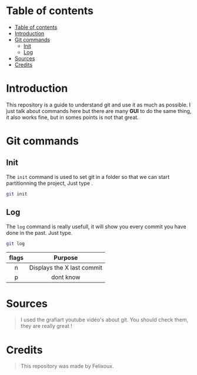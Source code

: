 # Table of contents 

- [Table of contents](#table-of-contents)
- [Introduction](#introduction)
- [Git commands](#git-commands)
  - [Init](#init)
  - [Log](#log)
- [Sources](#sources)
- [Credits](#credits)

# Introduction 
This repository is a guide to understand git and use it as much as possible. I just talk about commands here but there are many **GUI** to do the same thing, it also works fine, but in somes points is not that great. 

# Git commands
## Init 
The `init` command is used to set git in a folder so that we can start partitionning the project, Just type .
~~~sh
git init
~~~
## Log 
The `log` command is really usefull, it will show you every commit you have done in the past. Just type.
~~~sh
git log
~~~
| flags   |Purpose     |
|:-------:|:----------:|
| n       |Displays the X last commit |
| p       |dont know                  |
# Sources 
> I used the grafiart youtube vidéo's about git. You should check them, they are really great !

# Credits
> This repository was made by Felixoux. 



